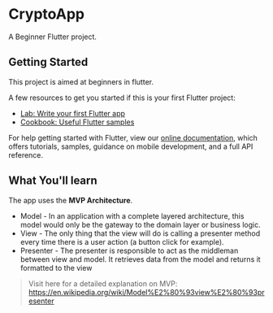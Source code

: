 # CryptoApp

A Beginner Flutter project.

## Getting Started

This project is aimed at beginners in flutter.

A few resources to get you started if this is your first Flutter project:

- [Lab: Write your first Flutter app](https://flutter.io/docs/get-started/codelab)
- [Cookbook: Useful Flutter samples](https://flutter.io/docs/cookbook)

For help getting started with Flutter, view our 
[online documentation](https://flutter.io/docs), which offers tutorials, 
samples, guidance on mobile development, and a full API reference.

## What You'll learn

The app uses the **MVP Architecture**.

* Model - In an application with a complete layered architecture, this model would only be the gateway to the domain layer or business logic.
* View - The only thing that the view will do is calling a presenter method every time there is a user action (a button click for   example).
* Presenter - The presenter is responsible to act as the middleman between view and model. It retrieves data from the model and returns it formatted to the view

> Visit here for a detailed explanation on MVP: <https://en.wikipedia.org/wiki/Model%E2%80%93view%E2%80%93presenter>
